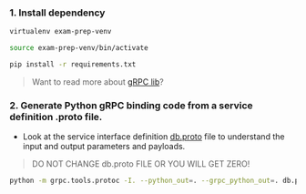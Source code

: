 ### 1. Install dependency

```sh
virtualenv exam-prep-venv

source exam-prep-venv/bin/activate

pip install -r requirements.txt
```

> Want to read more about [gRPC lib](http://www.grpc.io/docs/tutorials/basic/python.html)?

### 2. Generate Python gRPC binding code from a service definition .proto file.

* Look at the service interface definition [db.proto](https://github.com/sithu/cmpe273-spring17/blob/master/exams/final/db.proto) file to understand the input and output parameters and payloads.

> DO NOT CHANGE db.proto FILE OR YOU WILL GET ZERO!

```sh
python -m grpc.tools.protoc -I. --python_out=. --grpc_python_out=. db.proto
```

